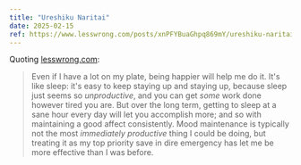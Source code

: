 ```yaml
---
title: "Ureshiku Naritai"
date: 2025-02-15
ref: https://www.lesswrong.com/posts/xnPFYBuaGhpq869mY/ureshiku-naritai
---
```

Quoting [lesswrong.com](https://www.lesswrong.com/posts/xnPFYBuaGhpq869mY/ureshiku-naritai):

> Even if I have a lot on my plate, being happier will help me do it. It's like sleep: it's easy to keep staying up and staying up, because sleep just seems so *unproductive*, and you can get *some* work done however tired you are. But over the long term, getting to sleep at a sane hour every day will let you accomplish more; and so with maintaining a good affect consistently. Mood maintenance is typically not the most *immediately productive* thing I could be doing, but treating it as my top priority save in dire emergency has let me be more effective than I was before.